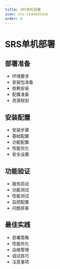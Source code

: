 ```yaml
---
title: SRS单机部署
icon: srs-standalone
order: 4
---
```


# SRS单机部署

## 部署准备
- 环境要求
- 安装包准备
- 依赖安装
- 配置准备
- 资源规划

## 安装配置
- 安装步骤
- 基础配置
- 功能配置
- 性能优化
- 安全设置

## 功能验证
- 服务启动
- 功能测试
- 性能测试
- 监控配置
- 问题排查

## 最佳实践
- 部署策略
- 性能优化
- 运维管理
- 调试技巧
- 注意事项
